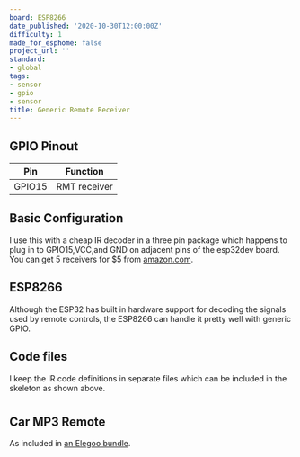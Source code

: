 ```yaml
---
board: ESP8266
date_published: '2020-10-30T12:00:00Z'
difficulty: 1
made_for_esphome: false
project_url: ''
standard:
- global
tags:
- sensor
- gpio
- sensor
title: Generic Remote Receiver
---
```


## GPIO Pinout

| Pin    | Function     |
| ------ | ------------ |
| GPIO15 | RMT receiver |

## Basic Configuration

I use this with a cheap IR decoder in a three pin package which happens to plug in to GPIO15,VCC,and GND on adjacent pins of
the esp32dev board. You can get 5 receivers for $5 from [amazon.com](https://amzn.to/2NZaH9a).

## ESP8266

Although the ESP32 has built in hardware support for decoding the signals used by remote controls, the ESP8266
can handle it pretty well with generic GPIO.

## Code files

I keep the IR code definitions in separate files which can be included in the skeleton as shown above.
#

## Car MP3 Remote

As included in [an Elegoo bundle](https://amzn.to/3stqQCC).
#